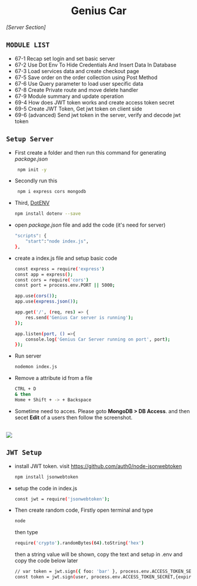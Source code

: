 <div align='center'>

# Genius Car
</div>

<p align='left'><i>[Server Section]</i></p>

## `MODULE LIST`
- 67-1 Recap set login and set basic server
- 67-2 Use Dot Env To Hide Credentials And Insert Data In Database
- 67-3 Load services data and create checkout page
- 67-5 Save order on the order collection using Post Method
- 67-6 Use Query parameter to load user specific data
- 67-8 Create Private route and move delete handler
- 67-9 Module summary and update operation
- 69-4 How does JWT token works and create access token secret
- 69-5 Create JWT Token, Get jwt token on client side
- 69-6 (advanced) Send jwt token in the server, verify and decode jwt token

## `Setup Server`
- First create a folder and then run this command for generating <i>package.json</i>
    ```bash
     npm init -y
    ```
- Secondly run this
    ```bash
     npm i express cors mongodb
    ```
- Third, [DotENV](https://www.npmjs.com/package/dotenv)
    ```bash
    npm install dotenv --save
    ```

- open <i>package.json</i> file and add the code (it's need for server) 
    ```bash
    "scripts": {
        "start":"node index.js",
    },
    ```

- create a index.js file and setup basic code 
    ```bash
    const express = require('express')
    const app = express();
    const cors = require('cors')
    const port = process.env.PORT || 5000;

    app.use(cors());
    app.use(express.json());

    app.get('/', (req, res) => {
        res.send('Genius Car server is running');
    });

    app.listen(port, () =>{
        console.log('Genius Car Server running on port', port);
    });
    ```

- Run server
    ```bash
    nodemon index.js
    ```
- Remove a attribute id from a file
    ```bash
    CTRL + D
    & then
    Home + Shift + -> + Backspace
    ```

- Sometime need to acces. Please goto <b> MongoDB > DB Access</b>. and then secet <b>Edit</b> of a users then follow the screenshot. <br/><br/>
<img src="https://snipboard.io/h8c3tx.jpg" />

## `JWT Setup`
- install JWT token. visit https://github.com/auth0/node-jsonwebtoken
    ```bash
    npm install jsonwebtoken
    ```
- setup the code in index.js
    ```bash
    const jwt = require('jsonwebtoken');
    ```
- Then create random code, Firstly open terminal and type 
    ```bash
    node
    ```
    then type 
    ```bash
    require('crypto').randomBytes(64).toString('hex')
    ```
    then a string value will be shown, copy the text and setup in .env and copy the code below later <br>
    ```bash
    // var token = jwt.sign({ foo: 'bar' }, process.env.ACCESS_TOKEN_SECRET);
    const token = jwt.sign(user, process.env.ACCESS_TOKEN_SECRET,{expiresIn:'1h'});
    ```

